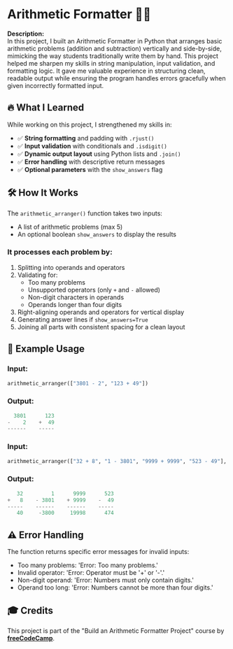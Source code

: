 # Arithmetic Formatter 🧮✨

**Description:**  
In this project, I built an Arithmetic Formatter in Python that arranges
basic arithmetic problems (addition and subtraction) vertically and side-by-side, 
mimicking the way students traditionally write them by hand. This project helped me 
sharpen my skills in string manipulation, input validation, and formatting logic. It gave 
me valuable experience in structuring clean, readable output while ensuring the program handles 
errors gracefully when given incorrectly formatted input.

## 🔥 What I Learned  
While working on this project, I strengthened my skills in:  
- ✅ **String formatting** and padding with `.rjust()`  
- ✅ **Input validation** with conditionals and `.isdigit()`  
- ✅ **Dynamic output layout** using Python lists and `.join()`  
- ✅ **Error handling** with descriptive return messages  
- ✅ **Optional parameters** with the `show_answers` flag  

## 🛠 How It Works  
The `arithmetic_arranger()` function takes two inputs:  
- A list of arithmetic problems (max 5)  
- An optional boolean `show_answers` to display the results

### It processes each problem by:  
1. Splitting into operands and operators  
2. Validating for:
   - Too many problems  
   - Unsupported operators (only `+` and `-` allowed)  
   - Non-digit characters in operands  
   - Operands longer than four digits  
3. Right-aligning operands and operators for vertical display  
4. Generating answer lines if `show_answers=True`  
5. Joining all parts with consistent spacing for a clean layout  

## 📌 Example Usage  

### Input:  
```python
arithmetic_arranger(["3801 - 2", "123 + 49"])
```
### Output:
```python
  3801      123
-    2    +  49
------    -----
```
### Input:  
```python
arithmetic_arranger(["32 + 8", "1 - 3801", "9999 + 9999", "523 - 49"], True)
```
### Output:
```python
   32         1      9999      523
+   8    - 3801    + 9999    -  49
-----    ------    ------    -----
   40     -3800     19998      474
```
## ⚠️ Error Handling
The function returns specific error messages for invalid inputs:
- Too many problems: 'Error: Too many problems.'
- Invalid operator: 'Error: Operator must be \'+\' or \'-\'.'
- Non-digit operand: 'Error: Numbers must only contain digits.'
- Operand too long: 'Error: Numbers cannot be more than four digits.'

## 🎓 Credits
This project is part of the "Build an Arithmetic Formatter Project" course by 
**[freeCodeCamp](https://www.freecodecamp.org/learn/scientific-computing-with-python/)**.  

